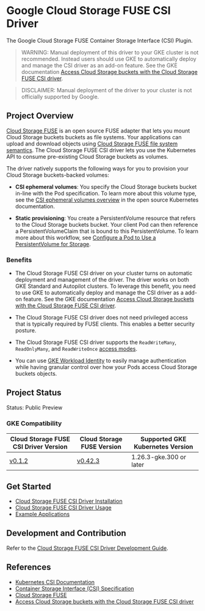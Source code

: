 # Google Cloud Storage FUSE CSI Driver
The Google Cloud Storage FUSE Container Storage Interface (CSI) Plugin.

> WARNING: Manual deployment of this driver to your GKE cluster is not recommended. Instead users should use GKE to automatically deploy and manage the CSI driver as an add-on feature. See the GKE documentation [Access Cloud Storage buckets with the Cloud Storage FUSE CSI driver](https://cloud.google.com/kubernetes-engine/docs/how-to/persistent-volumes/cloud-storage-fuse-csi-driver).

> DISCLAIMER: Manual deployment of the driver to your cluster is not officially supported by Google.

## Project Overview

[Cloud Storage FUSE](https://cloud.google.com/storage/docs/gcs-fuse) is an open source FUSE adapter that lets you mount Cloud Storage buckets buckets as file systems. Your applications can upload and download objects using [Cloud Storage FUSE file system semantics](https://github.com/googlecloudplatform/gcsfuse/blob/master/docs/semantics.md). The Cloud Storage FUSE CSI driver lets you use the Kubernetes API to consume pre-existing Cloud Storage buckets as volumes.

The driver natively supports the following ways for you to provision your Cloud Storage buckets-backed volumes:

* **CSI ephemeral volumes**: You specify the Cloud Storage buckets bucket in-line with the Pod specification. To learn more about this volume type, see the [CSI ephemeral volumes overview](https://kubernetes.io/docs/concepts/storage/ephemeral-volumes/#csi-ephemeral-volumes) in the open source Kubernetes documentation.

* **Static provisioning**: You create a PersistentVolume resource that refers to the Cloud Storage buckets bucket. Your client Pod can then reference a PersistentVolumeClaim that is bound to this PersistentVolume. To learn more about this workflow, see [Configure a Pod to Use a PersistentVolume for Storage](https://kubernetes.io/docs/tasks/configure-pod-container/configure-persistent-volume-storage/).

### Benefits

* The Cloud Storage FUSE CSI driver on your cluster turns on automatic deployment and management of the driver. The driver works on both GKE Standard and Autopilot clusters. To leverage this benefit, you need to use GKE to automatically deploy and manage the CSI driver as a add-on feature. See the GKE documentation [Access Cloud Storage buckets with the Cloud Storage FUSE CSI driver](https://cloud.google.com/kubernetes-engine/docs/how-to/persistent-volumes/cloud-storage-fuse-csi-driver).

* The Cloud Storage FUSE CSI driver does not need privileged access that is typically required by FUSE clients. This enables a better security posture.

* The Cloud Storage FUSE CSI driver supports the `ReadWriteMany`, `ReadOnlyMany`, and `ReadWriteOnce` [access modes](https://kubernetes.io/docs/concepts/storage/persistent-volumes/#access-modes).

* You can use [GKE Workload Identity](https://cloud.devsite.corp.google.com/kubernetes-engine/docs/concepts/workload-identity) to easily manage authentication while having granular control over how your Pods access Cloud Storage buckets objects.

## Project Status

Status: Public Preview

### GKE Compatibility
| Cloud Storage FUSE CSI Driver Version                                                    | Cloud Storage FUSE Version                                                     | Supported GKE Kubernetes Version |
| ---------------------------------------------------------------------------------------- | ------------------------------------------------------------------------------ | -------------------------------- |
| [v0.1.2](https://github.com/GoogleCloudPlatform/gcs-fuse-csi-driver/releases/tag/v0.1.2) | [v0.42.3](https://github.com/GoogleCloudPlatform/gcsfuse/releases/tag/v0.42.3) | 1.26.3-gke.300 or later          |

## Get Started
- [Cloud Storage FUSE CSI Driver Installation](./docs/installation.md)
- [Cloud Storage FUSE CSI Driver Usage](./docs/usage.md)
- [Example Applications](./examples/README.md)

## Development and Contribution
Refer to the [Cloud Storage FUSE CSI Driver Development Guide](./docs/development.md).

## References

- [Kubernetes CSI Documentation](https://kubernetes-csi.github.io/docs/)
- [Container Storage Interface (CSI) Specification](https://github.com/container-storage-interface/spec)
- [Cloud Storage FUSE](https://cloud.google.com/storage/docs/gcs-fuse)
- [Access Cloud Storage buckets with the Cloud Storage FUSE CSI driver](https://cloud.google.com/kubernetes-engine/docs/how-to/persistent-volumes/cloud-storage-fuse-csi-driver)